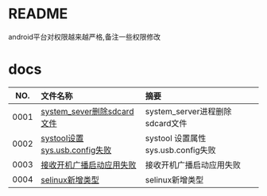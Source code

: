 # README

android平台对权限越来越严格,备注一些权限修改


# docs

NO.|文件名称|摘要
:--:|:--|:--
0001| [system_sever删除sdcard文件](permission/0001_system_server.md) | system_server进程删除sdcard文件
0002| [systool设置sys.usb.config失败](permission/0002_selinux.md) | systool 设置属性sys.usb.config失败
0003| [接收开机广播启动应用失败](permission/0003_bootup.md) | 接收开机广播启动应用失败
0004| [selinux新增类型](permission/0004_selinux_device.md) | selinux新增类型